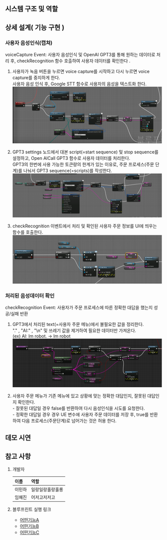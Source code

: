 ## 시스템 구조 및 역할

## 상세 설계( 기능 구현 )
### 사용자 음성인식(캡쳐)
voiceCapture Event: 사용자 음성인식 및 OpenAI GPT3를 통해 원하는 데이터로 처리 후, checkRecognition 함수 호출하여 사용자 데이터를 확인한다 .
1. 사용자가 녹음 버튼을 누르면 voice capture를 시작하고 다시 누르면 voice capture를 중지하게 한다. <br> 사용자 음성 인식 후, Google STT 함수로 사용자의 음성을 텍스트화 한다.
![voiceCapture_level](./images/voicecapture_capture.PNG)

2. GPT3 settings 노드에서 대본 script(=start sequence) 및 stop sequence를 설정하고, Open AICall GPT3 함수로 사용자 데이터를 처리한다.<br>
GPT3의 한번에 사용 가능한 토큰량의 한계가 있는 이유로, 주문 프로세스(주문 단계)를 나눠서 GPT3 sequence(=scripts)를 작성한다. <br>
![voiceCapture_level](./images/voicecapture_level.PNG)

3. checkRecognition 이벤트에서 처리 및 확인된 사용자 주문 정보를 UI에 띄우는 함수를 호출한다.
![voicecapture_wirteSTT](./images/voicecapture_wirteSTT.PNG)

### 처리된 음성데이터 확인
checkRecognition Event: 사용자가 주문 프로세스에 따른 정확한 대답을 했는지 성공/실패 반환
1. GPT3에서 처리된 text(=사용자 주문 메뉴)에서 불필요한 값을 정리한다. <br>
"." , "AI:" , "\n" 및 쓰레기 값을 제거하여 필요한 데이터만 가져온다. <br>
(ex) AI: Im robot. -> Im robot
![1번 처리 블루프린트](./images/checkrecognition.PNG)

2. 사용자 주문 메뉴가 기존 메뉴에 있고 상황에 맞는 정확한 대답인지, 잘못된 대답인지 확인한다. <br> - 잘못된 대답일 경우 false를 반환하여 다시 음성인식을 시도를 요청한다. <br> - 정확한 대답일 경우 경우 UE 변수에 사용자 주문 데이터를 저장 후, true를 반환하여 다음 프로세스(주문단계)로 넘어가는 것은 허용 한다.

## 데모 시연

## 참고 사항
1. 개발자

    |이름|역할|
    |------|---|
    |이민하|일랑일랑홀랑훌롱|
    |임혜진|어저고저저고|

2. 블루프린트 실행 링크
      * [어떤기능A](http://www.naver.com)
      * [어떤기능B](http://www.naver.com)
      * [어떤기능C](http://www.naver.com)
